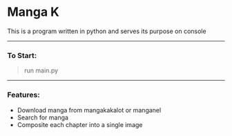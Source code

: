 # Manga K

This is a program written in python and serves its purpose on console
___
### To Start:
> run main.py

---
### Features:
* Download manga from mangakakalot or manganel
* Search for manga
* Composite each chapter into a single image
